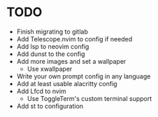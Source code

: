 # TODO
- Finish migrating to gitlab
- Add Telescope.nvim to config if needed
- Add lsp to neovim config
- Add dunst to the config
- Add more images and set a wallpaper
    - Use xwallpaper
- Write your own prompt config in any language
- Add at least usable alacritty config
- Add Lfcd to nvim
    - Use ToggleTerm's custom terminal support
- Add st to configuration
